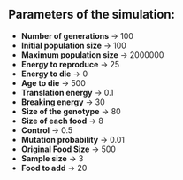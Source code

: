 ## Parameters of the simulation: 
* **Number of generations** &rarr; 100
* **Initial population size** &rarr; 100
* **Maximum population size** &rarr; 2000000
* **Energy to reproduce** &rarr; 25
* **Energy to die** &rarr; 0
* **Age to die** &rarr; 500
* **Translation energy** &rarr; 0.1
* **Breaking energy** &rarr; 30
* **Size of the genotype** &rarr; 80
* **Size of each food** &rarr; 8
* **Control** &rarr; 0.5
* **Mutation probability** &rarr; 0.01
* **Original Food Size** &rarr; 500
* **Sample size** &rarr; 3
* **Food to add** &rarr; 20
